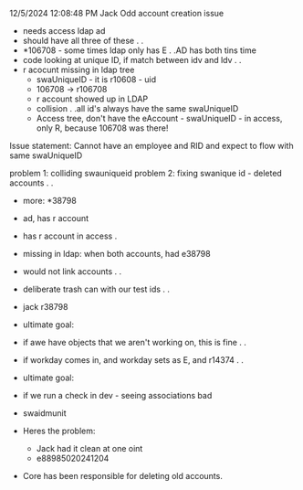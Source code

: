 12/5/2024 12:08:48 PM
Jack
Odd account creation issue
 - needs
 access
 ldap
 ad
 - should have all three of these . .
 - *106708 - some times ldap only has E . .AD has both tins time
 - code looking at unique ID, if match between idv and ldv . .
 - r acocunt missing in ldap tree
   - swaUniqueID - it is r10608 - uid
   - 106708 -> r106708
   - r account showed up in LDAP
   - collision . .all id's always have the same swaUniqueID
   - Access tree, don't have the eAccount - swaUniqueID - in access, only R, because 106708 was there!

Issue statement: Cannot have an employee and RID and expect to flow with same swaUniqueID

problem 1: colliding swauniqueid
problem 2: fixing swanique id - deleted accounts . .

 - more: *38798
 - ad, has r account
 - has r account in access .
 - missing in ldap: when both accounts, had e38798
 - would not link accounts . .

 - deliberate trash can with our test ids . .
 - jack r38798
 - ultimate goal:
 - if awe have objects that we aren't working on, this is fine . .
 - if workday comes in, and workday sets as E, and r14374 . .
 - ultimate goal:
 - if we run a check in dev - seeing associations bad
 - swaidmunit
 - Heres the problem:
   - Jack had it clean at one oint
   - e88985020241204
 - Core has been responsible for deleting old accounts.
